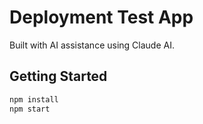 # Deployment Test App

Built with AI assistance using Claude AI.

## Getting Started

```bash
npm install
npm start
```